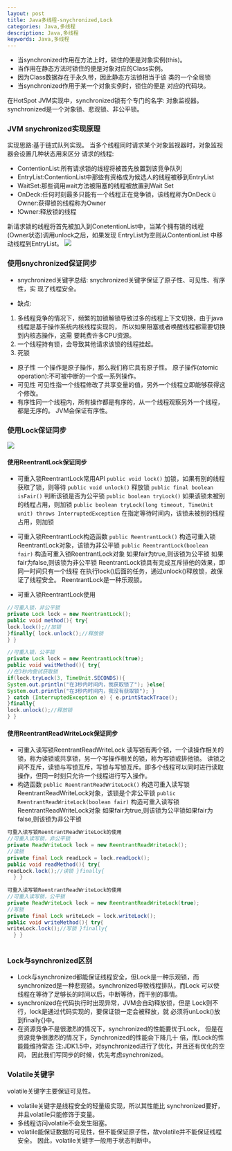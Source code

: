 ```yaml
---
layout: post
title: Java多线程-snychronized,Lock
categories: Java,多线程
description: Java,多线程
keywords: Java,多线程
---
```


* 当synchronized作用在方法上时，锁住的便是对象实例(this)。
* 当作用在静态方法时锁住的便是对象对应的Class实例。
* 因为Class数据存在于永久带，因此静态方法锁相当于该 类的一个全局锁
* 当synchronized作用于某一个对象实例时，锁住的便是 对应的代码块。

在HotSpot JVM实现中，synchronized锁有个专门的名字: 对象监视器。
synchronized是一个对象锁、悲观锁、非公平锁。

### JVM snychronized实现原理
 实现思路:基于链式队列实现。
 当多个线程同时请求某个对象监视器时，对象监视器会设置几种状态用来区分
请求的线程:
* ContentionList:所有请求锁的线程将被首先放置到该竞争队列
* EntryList:ContentionList中那些有资格成为候选人的线程被移到EntryList
* WaitSet:那些调用wait方法被阻塞的线程被放置到Wait Set
* OnDeck:任何时刻最多只能有一个线程正在竞争锁，该线程称为OnDeck ü Owner:获得锁的线程称为Owner
* !Owner:释放锁的线程

新请求锁的线程将首先被加入到ConetentionList中，当某个拥有锁的线程 (Owner状态)调用unlock之后，如果发现 EntryList为空则从ContentionList 中移动线程到EntryList。
![](https://xflovemoney.github.io/images/blog/QQ20170608-150538@2x.png)


### 使用snychronized保证同步

* snychronized关键字总结:
snychronized关键字保证了原子性、可见性、有序性，实 现了线程安全。

* 缺点: 
1. 多线程竞争的情况下，频繁的加锁解锁导致过多的线程上下文切换，由于java线程是基于操作系统内核线程实现的， 所以如果阻塞或者唤醒线程都需要切换到内核态操作，这需
要耗费许多CPU资源。 
2. 一个线程持有锁，会导致其他请求该锁的线程挂起。 
3. 死锁

* 原子性 一个操作是原子操作，那么我们称它具有原子性。
原子操作(atomic operation):不可被中断的一个或一系列操作。
* 可见性 可见性指一个线程修改了共享变量的值，另外一个线程立即能够获得这个修改。 
* 有序性同一个线程内，所有操作都是有序的，从一个线程观察另外一个线程，都是无序的。
JVM会保证有序性。

### 使用Lock保证同步
![](https://xflovemoney.github.io/images/blog/QQ20170608-150810@2x.png)


#### 使用ReentrantLock保证同步
* 可重入锁ReentrantLock常用API
```public void lock()```
 加锁，如果有别的线程获取了锁，则等待
```public void unlock()```
释放锁
```public final boolean isFair()```
判断该锁是否为公平锁
```public boolean tryLock()```
如果该锁未被别的线程占用，则加锁
```public boolean tryLock(long timeout, TimeUnit unit) throws InterruptedException```
 在指定等待时间内，该锁未被别的线程占用，则加锁
 
* 可重入锁ReentrantLock构造函数
```public ReentrantLock()```
构造可重入锁ReentrantLock对象，该锁为非公平锁
```public ReentrantLock(boolean fair)```
构造可重入锁ReentrantLock对象 如果fair为true,则该锁为公平锁 如果fair为false,则该锁为非公平锁
ReentrantLock锁具有完成互斥排他的效果，即同一时间只有一个线程 在执行lock()后面的任务，通过unlock()释放锁，故保证了线程安全。
ReentrantLock是一种乐观锁。

* 可重入锁ReentrantLock使用
```java
//可重入锁，非公平锁
private Lock lock = new ReentrantLock();
public void method(){ try{
lock.lock();//加锁
}finally{ lock.unlock();//释放锁
} }

//可重入锁，公平锁
private Lock lock = new ReentrantLock(true);
public void waitMethod(){ try{
//在3秒内尝试获取锁
if(lock.tryLock(3, TimeUnit.SECONDS)){
System.out.println("在3秒内时间内，我获取锁了"); }else{
System.out.println("在3秒内时间内，我没有获取锁"); }
} catch (InterruptedException e) { e.printStackTrace();
}finally{
lock.unlock();//释放锁
} }
```

#### 使用ReentrantReadWriteLock保证同步

* 可重入读写锁ReentrantReadWriteLock
读写锁有两个锁，一个读操作相关的锁，称为读锁或共享锁，另一个写操作相关的锁，称为写锁或排他锁。
读锁之间不互斥，读锁与写锁互斥，写锁与写锁互斥。即多个线程可以同时进行读取操作，但同一时刻只允许一个线程进行写入操作。
* 构造函数
```public ReentrantReadWriteLock()```
 构造可重入读写锁ReentrantReadWriteLock对象，该锁是个非公平锁
```public ReentrantReadWriteLock(boolean fair)```
构造可重入读写锁ReentrantReadWriteLock对象 如果fair为true,则该锁为公平锁如果fair为false,则该锁为非公平锁

```java
可重入读写锁ReentrantReadWriteLock的使用
//可重入读写锁，非公平锁
private ReadWriteLock lock = new ReentrantReadWriteLock();
//读锁
private final Lock readLock = lock.readLock();
public void readMethod(){ try{
readLock.lock();//读锁 }finally{
  } }
  
可重入读写锁ReentrantReadWriteLock的使用
//可重入读写锁，公平锁
private ReadWriteLock lock = new ReentrantReadWriteLock(true);
//写锁
private final Lock writeLock = lock.writeLock();
public void writeMethod(){ try{
writeLock.lock();//写锁 }finally{
  } }
    
```
### Lock与synchronized区别
* Lock与synchronized都能保证线程安全，但Lock是一种乐观锁，而 synchronized是一种悲观锁。synchronized导致线程排队，而Lock 可以使线程在等待了足够长的时间以后，中断等待，而干别的事情。
* synchronized在代码执行时出现异常，JVM会自动释放锁，但是 Lock则不行，lock是通过代码实现的，要保证锁一定会被释放，就 必须将unLock()放到finally{}中。
* 在资源竞争不是很激烈的情况下，synchronized的性能要优于Lock， 但是在资源竞争很激烈的情况下，Synchronized的性能会下降几十 倍，而Lock的性能能维持常态
注:JDK1.5中，对synchronized进行了优化，并且还有优化的空间， 因此我们写同步的时候，优先考虑synchronized。

### Volatile关键字
volatile关键字主要保证可见性。
* volatile关键字是线程安全的轻量级实现，所以其性能比 synchronized要好，并且volatile只能修饰于变量。
* 多线程访问volatile不会发生阻塞。
* volatile能保证数据的可见性，但不能保证原子性，故volatile并不能保证线程安全。 因此，volatile关键字一般用于状态判断中。
  
  
